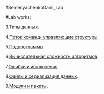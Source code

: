 #SemenyachenkoDanil_Lab

#Lab works:

3.[Типы данных](lab3.ipynb).

4.[Поток команд- управляющие структуры](SemenyachenkoD_lab4.ipynb).

5.[Подпрограммы]().

6.[Вычислительная сложность алгоритмов]().

7.[Ошибки и исключения]().

8.[Файлы и сериализация данных]().

9.[Модули и пакеты]().
